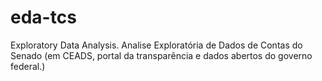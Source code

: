 # eda-tcs
Exploratory Data Analysis. Analise Exploratória de Dados de Contas do Senado (em CEADS, portal da transparência e dados abertos do governo federal.)
